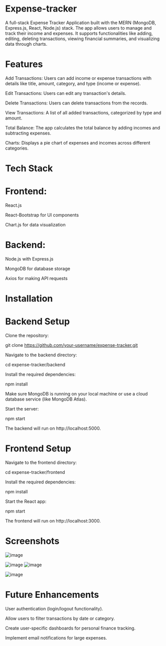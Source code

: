 # Expense-tracker
A full-stack Expense Tracker Application built with the MERN (MongoDB, Express.js, React, Node.js) stack. The app allows users to manage and track their income and expenses. It supports functionalities like adding, editing, deleting transactions, viewing financial summaries, and visualizing data through charts.

# Features

Add Transactions: Users can add income or expense transactions with details like title, amount, category, and type (income or expense).

Edit Transactions: Users can edit any transaction's details.

Delete Transactions: Users can delete transactions from the records.

View Transactions: A list of all added transactions, categorized by type and amount.

Total Balance: The app calculates the total balance by adding incomes and subtracting expenses.

Charts: Displays a pie chart of expenses and incomes across different categories.

# Tech Stack
# Frontend:
React.js

React-Bootstrap for UI components

Chart.js for data visualization

# Backend:

Node.js with Express.js

MongoDB for database storage

Axios for making API requests

# Installation

# Backend Setup
Clone the repository:

git clone https://github.com/your-username/expense-tracker.git

Navigate to the backend directory:

cd expense-tracker/backend

Install the required dependencies:

npm install

Make sure MongoDB is running on your local machine or use a cloud database service (like MongoDB Atlas).

Start the server:

npm start

The backend will run on http://localhost:5000.

# Frontend Setup

Navigate to the frontend directory:

cd expense-tracker/frontend

Install the required dependencies:

npm install

Start the React app:

npm start

The frontend will run on http://localhost:3000.

# Screenshots

![image](https://github.com/user-attachments/assets/54f0bc88-2e8c-4d74-9b65-3e3d072f5d4a)

![image](https://github.com/user-attachments/assets/5085e0a4-9faa-4fb9-b22a-373ce20b9d02)
![image](https://github.com/user-attachments/assets/f825e727-2986-4683-914b-832df5fd3117)

![image](https://github.com/user-attachments/assets/985e7a07-21ff-4870-9085-3b7fe52d6e15)

# Future Enhancements

User authentication (login/logout functionality).

Allow users to filter transactions by date or category.

Create user-specific dashboards for personal finance tracking.

Implement email notifications for large expenses.


